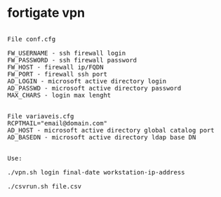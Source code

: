 # fortigate vpn
<pre>

File conf.cfg

FW_USERNAME - ssh firewall login
FW_PASSWORD - ssh firewall password
FW_HOST - firewall ip/FQDN
FW_PORT - firewall ssh port
AD_LOGIN - microsoft active directory login
AD_PASSWD - microsoft active directory password
MAX_CHARS - login max lenght


File variaveis.cfg
RCPTMAIL="email@domain.com"
AD_HOST - microsoft active directory global catalog port
AD_BASEDN - microsoft active directory ldap base DN


Use:

./vpn.sh login final-date workstation-ip-address

./csvrun.sh file.csv

</pre>

